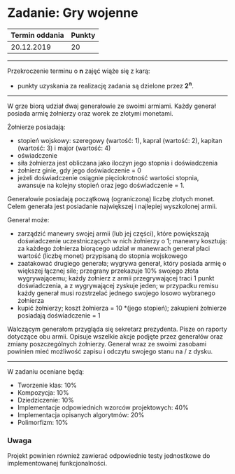 # Zadanie: Gry wojenne

| Termin oddania | Punkty     |
|----------------|:-----------|
| 20.12.2019     |    20      |

--- 
Przekroczenie terminu o **n** zajęć wiąże się z karą:
- punkty uzyskania za realizację zadania są dzielone przez **2<sup>n</sup>**.

--- 

W grze biorą udział dwaj generałowie ze swoimi armiami. Każdy generał posiada armię żołnierzy oraz worek ze złotymi monetami.

Żołnierze posiadają:
- stopień wojskowy: szeregowy 
    (wartość: 1), kapral (wartość: 2), kapitan (wartość: 3) i major (wartość: 4)
- oświadczenie
- siła żołnierza jest obliczana jako iloczyn jego stopnia i doświadczenia
- żołnierz ginie, gdy jego doświadczenie = 0
- jeżeli doświadczenie osiągnie pięciokrotność wartości stopnia, 
awansuje na kolejny stopień oraz jego doświadczenie = 1.

Generałowie posiadają początkową (ograniczoną) liczbę złotych monet.
Celem generała jest posiadanie największej i najlepiej wyszkolonej armii. 

Generał może:
- zarządzić manewry swojej armii (lub jej części), które powiększają doświadczenie uczestniczących w nich żołnierzy o 1; manewry kosztują: za każdego żołnierza biorącego udział w manewrach generał płaci wartość (liczbę monet) przypisaną do stopnia wojskowego
- zaatakować drugiego generała; wygrywa generał, który posiada armię o większej łącznej sile; przegrany przekazuje 10% swojego złota wygrywającemu; każdy żołnierz z armii przegrywającej traci 1 punkt doświadczenia, a z wygrywającej zyskuje jeden; w przypadku remisu każdy generał musi rozstrzelać jednego swojego losowo wybranego żołnierza
- kupić żołnierzy; koszt żołnierza = 10 *(jego stopień); zakupieni żołnierze posiadają doświadczenie = 1

Walczącym generałom przygląda się sekretarz prezydenta. Pisze on raporty dotyczące obu armii. Opisuje wszelkie akcje podjęte przez generałów oraz zmiany poszczególnych żołnierzy.
Generał wraz ze swoimi zasobami powinien mieć możliwość zapisu i odczytu swojego stanu na / z dysku.

---

W zadaniu oceniane będą:
- Tworzenie klas: 	10%
- Kompozycja: 		10%
- Dziedziczenie: 	10%
- Implementacje odpowiednich wzorców projektowych: 40%
- Implementacja opisanych algorytmów:		 20%
- Polimorfizm: 		10%

### Uwaga
Projekt powinien również zawierać odpowiednie testy jednostkowe do implementowanej funkcjonalności.
